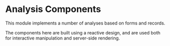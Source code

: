 
# Analysis Components 

This module implements a number of analyses based on forms and records.

The components here are built using a reactive design, and are used
both for interactive manipulation and server-side rendering.

